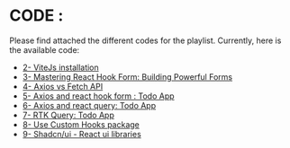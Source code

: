 # CODE :

Please find attached the different codes for the playlist.
Currently, here is the available code:
- [2- ViteJs installation](https://github.com/jamaoui/advanced_react_js/tree/2_vitejs_installation)
- [3- Mastering React Hook Form: Building Powerful Forms](https://github.com/jamaoui/advanced_react_js/tree/3_react_hook_form)
- [4- Axios vs Fetch API](https://github.com/jamaoui/advanced_react_js/tree/4_axios_vs_fetch_api)
- [5- Axios and react hook form : Todo App](https://github.com/jamaoui/advanced_react_js/tree/5_axios_crud_app)
- [6- Axios and react query: Todo App](https://github.com/jamaoui/advanced_react_js/tree/6_react_query)
- [7- RTK Query: Todo App](https://github.com/jamaoui/advanced_react_js/tree/7_rtk_query)
- [8- Use Custom Hooks package](https://github.com/jamaoui/advanced_react_js/tree/8_use_custom_hooks)
- [9- Shadcn/ui - React ui libraries](https://github.com/jamaoui/advanced_react_js/tree/9_shadcn_ui)

